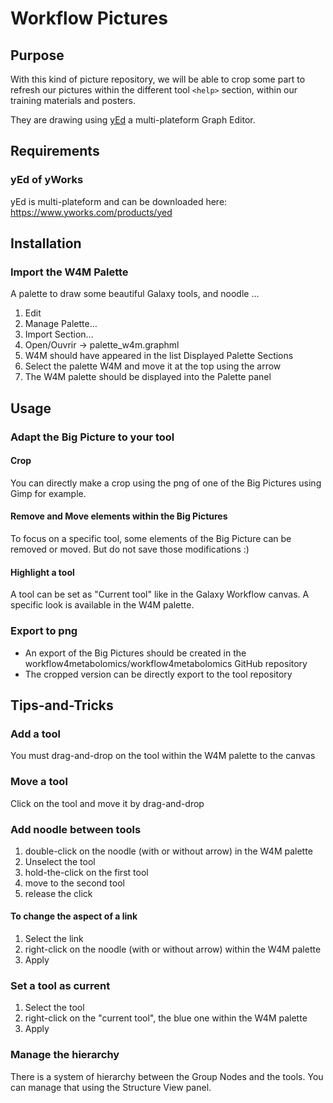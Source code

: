 Workflow Pictures
=================


Purpose
-------
With this kind of picture repository, we will be able to crop some part to refresh our pictures within the different tool `<help>` section, within our training materials and posters.

They are drawing using [yEd](https://www.yworks.com/products/yed) a multi-plateform Graph Editor.


Requirements
------------

### yEd of yWorks
yEd is multi-plateform and can be downloaded here:
https://www.yworks.com/products/yed


Installation
------------

### Import the W4M Palette
A palette to draw some beautiful Galaxy tools, and noodle ...

1. Edit
2. Manage Palette...
3. Import Section...
4. Open/Ouvrir -> palette_w4m.graphml
5. W4M should have appeared in the list Displayed Palette Sections
6. Select the palette W4M and move it at the top using the arrow
7. The W4M palette should be displayed into the Palette panel


Usage
-----

### Adapt the Big Picture to your tool
#### Crop
You can directly make a crop using the png of one of the Big Pictures using Gimp for example.

#### Remove and Move elements within the Big Pictures
To focus on a specific tool, some elements of the Big Picture can be removed or moved.
But do not save those modifications :)

#### Highlight a tool
A tool can be set as "Current tool" like in the Galaxy Workflow canvas. A specific look is available in the W4M palette.

### Export to png
- An export of the Big Pictures should be created in the workflow4metabolomics/workflow4metabolomics GitHub repository
- The cropped version can be directly export to the tool repository


Tips-and-Tricks
---------------

### Add a tool
You must drag-and-drop on the tool within the W4M palette to the canvas

### Move a tool
Click on the tool and move it by drag-and-drop

### Add noodle between tools
1. double-click on the noodle (with or without arrow) in the W4M palette
2. Unselect the tool
3. hold-the-click on the first tool
4. move to the second tool
5. release the click

#### To change the aspect of a link
1. Select the link
2. right-click on the noodle (with or without arrow) within the W4M palette
3. Apply

### Set a tool as current
1. Select the tool
2. right-click on the "current tool", the blue one within the W4M palette
3. Apply

### Manage the hierarchy
There is a system of hierarchy between the Group Nodes and the tools.
You can manage that using the Structure View panel.
